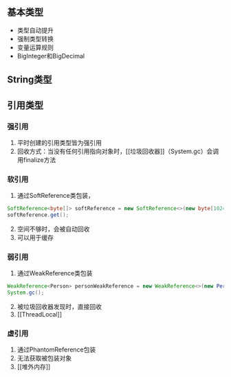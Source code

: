 
## 基本类型

- 类型自动提升
- 强制类型转换
- 变量运算规则
- BigInteger和BigDecimal

## String类型

## 引用类型

### 强引用

1. 平时创建的引用类型皆为强引用
2. 回收方式：当没有任何引用指向对象时，[[垃圾回收器]]（System.gc）会调用finalize方法

### 软引用

1. 通过SoftReference类包装，
```Java
SoftReference<byte[]> softReference = new SoftReference<>(new byte[1024 * 1024 * 10]);
softReference.get();
```
2. 空间不够时，会被自动回收
3. 可以用于缓存

### 弱引用

1. 通过WeakReference类包装
```Java
WeakReference<Person> personWeakReference = new WeakReference<>(new Person());  
System.gc();
```
2. 被垃圾回收器发现时，直接回收
3. [[ThreadLocal]]

### 虚引用

1. 通过PhantomReference包装
2. 无法获取被包装对象
3. [[堆外内存]]
